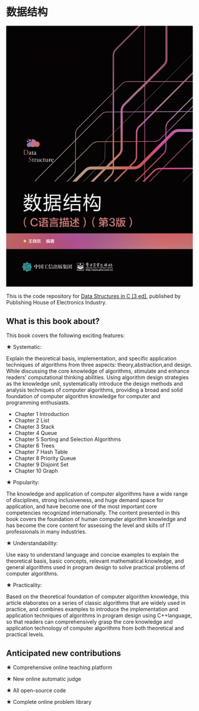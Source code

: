# 数据结构

![封面](https://github.com/wangxd70/Data-Structures/blob/main/image/%E5%B0%81%E9%9D%A2.jpg?raw=true)



This is the code repository for  [Data Structures in C [3 ed]](https://www.phei.com.cn/module/goods/wssd_content.jsp?bookid=54471), published by Publishing House of Electronics Industry.

## What is this book about?
This book covers the following exciting features:

★ Systematic: 



Explain the theoretical basis, implementation, and specific application techniques of algorithms from three aspects: theory,abstraction,and design. While discussing the core knowledge of algorithms, stimulate and enhance readers' computational thinking abilities. Using algorithm design strategies as the knowledge unit, systematically introduce the design methods and analysis techniques of computer algorithms, providing a broad and solid foundation of computer algorithm knowledge for computer and programming enthusiasts.

- Chapter 1 Introduction
- Chapter 2 List
- Chapter 3 Stack
- Chapter 4 Queue
- Chapter 5 Sorting and Selection Algorithms
- Chapter 6 Trees
- Chapter 7 Hash Table
- Chapter 8 Priority Queue
- Chapter 9 Disjoint Set
- Chapter 10 Graph

★ Popularity: 



The knowledge and application of computer algorithms have a wide range of disciplines, strong inclusiveness, and huge demand space for application, and have become one of the most important core competencies recognized internationally. The content presented in this book covers the foundation of human computer algorithm knowledge and has become the core content for assessing the level and skills of IT professionals in many industries.

★ Understandability: 



Use easy to understand language and concise examples to explain the theoretical basis, basic concepts, relevant mathematical knowledge, and general algorithms used in program design to solve practical problems of computer algorithms.

★ Practicality: 

Based on the theoretical foundation of computer algorithm knowledge, this article elaborates on a series of classic algorithms that are widely used in practice, and combines examples to introduce the implementation and application techniques of algorithms in program design using C++language, so that readers can comprehensively grasp the core knowledge and application technology of computer algorithms from both theoretical and practical levels.

## Anticipated new contributions
★ Comprehensive online teaching platform

★ New online automatic judge

★ All open-source  code

★ Complete online problem library
